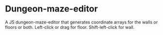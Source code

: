 # Dungeon-maze-editor
A JS dungeon-maze-editor that generates coordinate arrays for the walls or floors or both. Left-click or drag for floor. Shift-left-click for wall.
